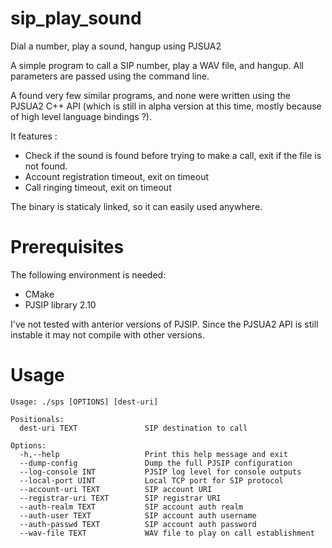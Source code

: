 # sip_play_sound
Dial a number, play a sound, hangup using PJSUA2

A simple program to call a SIP number, play a WAV file, and hangup.
All parameters are passed using the command line.

A found very few similar programs, and none were written using the PJSUA2 C++ API (which is still in alpha version at this time, mostly because of high level language bindings ?).

It features :
- Check if the sound is found before trying to make a call, exit if the file is not found.
- Account registration timeout, exit on timeout
- Call ringing timeout, exit on timeout

The binary is staticaly linked, so it can easily used anywhere.

# Prerequisites

The following environment is needed:
* CMake
* PJSIP library 2.10

I've not tested with anterior versions of PJSIP.
Since the PJSUA2 API is still instable it may not compile with other versions.

# Usage
```
Usage: ./sps [OPTIONS] [dest-uri]

Positionals:
  dest-uri TEXT               SIP destination to call

Options:
  -h,--help                   Print this help message and exit
  --dump-config               Dump the full PJSIP configuration
  --log-console INT           PJSIP log level for console outputs
  --local-port UINT           Local TCP port for SIP protocol
  --account-uri TEXT          SIP account URI
  --registrar-uri TEXT        SIP registrar URI
  --auth-realm TEXT           SIP account auth realm
  --auth-user TEXT            SIP account auth username
  --auth-passwd TEXT          SIP account auth password
  --wav-file TEXT             WAV file to play on call establishment
```

